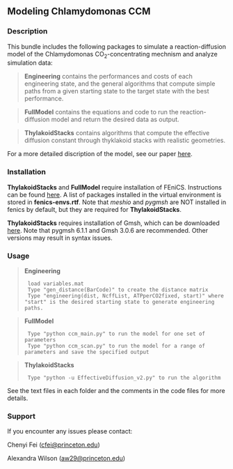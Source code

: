 ## Modeling Chlamydomonas CCM

### Description
This bundle includes the following packages to simulate a reaction-diffusion model of the Chlamydomonas CO<sub>2</sub>-concentrating mechnism and analyze simulation data:  

>**Engineering** contains the performances and costs of each engineering state, and the general algorithms that compute simple paths from a given starting state to the target state with the best performance. 

>**FullModel** contains the equations and code to run the reaction-diffusion model and return the desired data as output. 

>**ThylakoidStacks** contains algorithms that compute the effective diffusion constant through thyklakoid stacks with realistic geometries.

For a more detailed discription of the model, see our paper [here](xxx).

### Installation

**ThylakoidStacks** and **FullModel** require installation of FEniCS. Instructions can be found [here](https://fenicsproject.org/download/). A list of packages installed in the virtual environment is stored in **fenics-envs.rtf**. Note that *meshio* and *pygmsh* are NOT installed in fenics by default, but they are required for **ThylakoidStacks**.

**ThylakoidStacks** requires installation of Gmsh, which can be downloaded [here](https://gmsh.info/#Download). Note that pygmsh 6.1.1 and Gmsh 3.0.6 are recommended. Other versions may result in syntax issues. 


### Usage

>**Engineering** 
>
>      load variables.mat
>      Type "gen_distance(BarCode)" to create the distance matrix
>      Type "engineering(dist, NcffList, ATPperCO2fixed, start)" where "start" is the desired starting state to generate engineering paths.

>**FullModel** 
>
>      Type "python ccm_main.py" to run the model for one set of parameters
>      Type "python ccm_scan.py" to run the model for a range of parameters and save the specified output

>**ThylakoidStacks** 
>
>      Type "python -u EffectiveDiffusion_v2.py" to run the algorithm


See the text files in each folder and the comments in the code files for more details.

### Support

If you encounter any issues please contact:

Chenyi Fei (<cfei@princeton.edu>)

Alexandra Wilson (<aw29@princeton.edu>)
